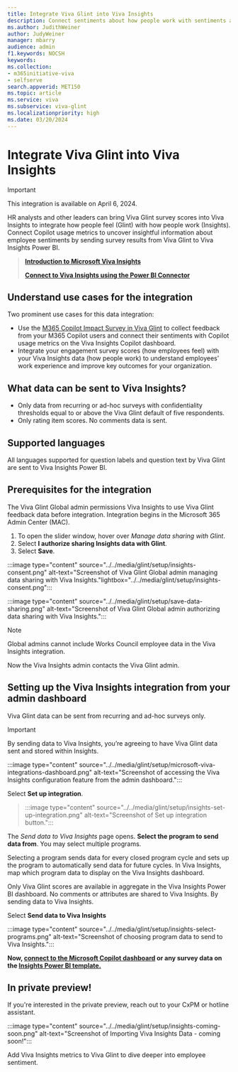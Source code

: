 ```yaml
---
title: Integrate Viva Glint into Viva Insights
description: Connect sentiments about how people work with sentiments about how people feel by sending Viva Glint survey feedback to Viva Insights Power BI.
ms.author: JudithWeiner
author: JudyWeiner
manager: mbarry
audience: admin
f1.keywords: NOCSH
keywords: 
ms.collection:  
- m365initiative-viva
- selfserve 
search.appverid: MET150 
ms.topic: article
ms.service: viva
ms.subservice: viva-glint
ms.localizationpriority: high
ms.date: 03/20/2024
---
```


# Integrate Viva Glint into Viva Insights

>[!IMPORTANT]
>This integration is available on April 6, 2024.

HR analysts and other leaders can bring Viva Glint survey scores into Viva Insights to integrate how people feel (Glint) with how people work (Insights). Connect Copilot usage metrics to uncover insightful information about employee sentiments by sending survey results from Viva Glint to Viva Insights Power BI.

>[**Introduction to Microsoft Viva Insights**](/../viva/insights/introduction)
>
>[**Connect to Viva Insights using the Power BI Connector**](/../viva/insights/advanced/analyst/power-bi-connector)

## Understand use cases for the integration

Two prominent use cases for this data integration:  

- Use the [M365 Copilot Impact Survey in Viva Glint](https://go.microsoft.com/fwlink/?linkid=2261039) to collect feedback from your M365 Copilot users and connect their sentiments with Copilot usage metrics on the Viva Insights Copilot dashboard.  
- Integrate your engagement survey scores (how employees feel) with your Viva Insights data (how people work) to understand employees’ work experience and improve key outcomes for your organization.

## What data can be sent to Viva Insights?

 - Only data from recurring or ad-hoc surveys with confidentiality thresholds equal to or above the Viva Glint default of five respondents.
 - Only rating item scores. No comments data is sent.

## Supported languages

All languages supported for question labels and question text by Viva Glint are sent to Viva Insights Power BI.

## Prerequisites for the integration

The Viva Glint Global admin permissions Viva Insights to use Viva Glint feedback data before integration. Integration begins in the Microsoft 365 Admin Center (MAC).

1. To open the slider window, hover over *Manage data sharing with Glint*.
1. Select **I authorize sharing Insights data with Glint**.
2. Select **Save**.
   
:::image type="content" source="../../media/glint/setup/insights-consent.png" alt-text="Screenshot of Viva Glint Global admin managing data sharing with Viva Insights."lightbox="../../media/glint/setup/insights-consent.png":::
 
:::image type="content" source="../../media/glint/setup/save-data-sharing.png" alt-text="Screenshot of Viva Glint Global admin authorizing data sharing with Viva Insights.":::

>[!NOTE]
>Global admins cannot include Works Council employee data in the Viva Insights integration.

Now the Viva Insights admin contacts the Viva Glint admin.

## Setting up the Viva Insights integration from your admin dashboard

Viva Glint data can be sent from recurring and ad-hoc surveys only. 

>[!IMPORTANT]
> By sending data to Viva Insights, you’re agreeing to have Viva Glint data sent and stored within Insights.

:::image type="content" source="../../media/glint/setup/microsoft-viva-integrations-dashboard.png" alt-text="Screenshot of accessing the Viva Insights configuration feature from the admin dashboard.":::

Select **Set up integration**. 

> :::image type="content" source="../../media/glint/setup/insights-set-up-integration.png" alt-text="Screenshot of Set up integration button.":::

The *Send data to Viva Insights* page opens. **Select the program to send data from**. You may select multiple programs.

Selecting a program sends data for every closed program cycle and sets up the program to automatically send data for future cycles. In Viva Insights, map which program data to display on the Viva Insights dashboard.

Only Viva Glint scores are available in aggregate in the Viva Insights Power BI dashboard. No comments or attributes are shared to Viva Insights. By sending data to Viva Insights.

Select **Send data to Viva Insights**

:::image type="content" source="../../media/glint/setup/insights-select-programs.png" alt-text="Screenshot of choosing program data to send to Viva Insights.":::

**Now, [connect to the Microsoft Copilot dashboard](/../viva/insights/org-team-insights/copilot-dashboard) or any survey data on the [Insights Power BI template.](/../viva/insights/advanced/analyst/templates/introduction-to-templates)**

## In private preview! 

If you're interested in the private preview, reach out to your CxPM or hotline assistant.

:::image type="content" source="../../media/glint/setup/insights-coming-soon.png" alt-text="Screenshot of Importing Viva Insights Data - coming soon!":::

Add Viva Insights metrics to Viva Glint to dive deeper into employee sentiment.
